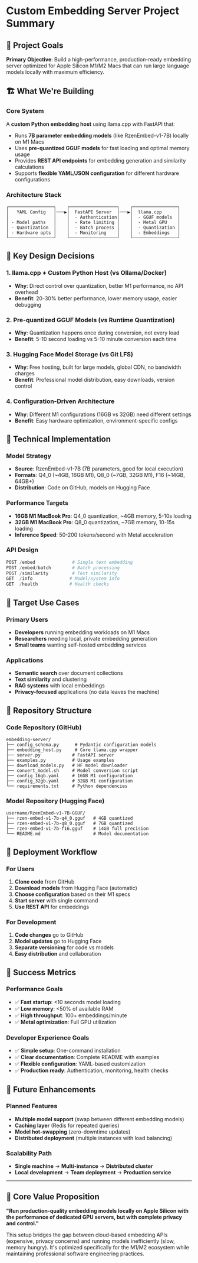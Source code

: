 # Custom Embedding Server Project Summary

## 🎯 Project Goals

**Primary Objective**: Build a high-performance, production-ready embedding server optimized for Apple Silicon M1/M2 Macs that can run large language models locally with maximum efficiency.

## 🏗️ What We're Building

### Core System
A **custom Python embedding host** using llama.cpp with FastAPI that:
- Runs **7B parameter embedding models** (like RzenEmbed-v1-7B) locally on M1 Macs
- Uses **pre-quantized GGUF models** for fast loading and optimal memory usage
- Provides **REST API endpoints** for embedding generation and similarity calculations
- Supports **flexible YAML/JSON configuration** for different hardware configurations

### Architecture Stack
```
┌─────────────────┐    ┌──────────────────┐    ┌─────────────────┐
│   YAML Config   │───▶│  FastAPI Server  │───▶│  llama.cpp      │
│                 │    │  - Authentication│    │  - GGUF models  │
│ - Model paths   │    │  - Rate limiting │    │  - Metal GPU    │
│ - Quantization  │    │  - Batch process │    │  - Quantization │
│ - Hardware opts │    │  - Monitoring    │    │  - Embeddings   │
└─────────────────┘    └──────────────────┘    └─────────────────┘
```

## 🎯 Key Design Decisions

### 1. **llama.cpp + Custom Python Host** (vs Ollama/Docker)
- **Why**: Direct control over quantization, better M1 performance, no API overhead
- **Benefit**: 20-30% better performance, lower memory usage, easier debugging

### 2. **Pre-quantized GGUF Models** (vs Runtime Quantization)
- **Why**: Quantization happens once during conversion, not every load
- **Benefit**: 5-10 second loading vs 5-10 minute conversion each time

### 3. **Hugging Face Model Storage** (vs Git LFS)
- **Why**: Free hosting, built for large models, global CDN, no bandwidth charges
- **Benefit**: Professional model distribution, easy downloads, version control

### 4. **Configuration-Driven Architecture**
- **Why**: Different M1 configurations (16GB vs 32GB) need different settings
- **Benefit**: Easy hardware optimization, environment-specific configs

## 🔧 Technical Implementation

### Model Strategy
- **Source**: RzenEmbed-v1-7B (7B parameters, good for local execution)
- **Formats**: Q4_0 (~4GB, 16GB M1), Q8_0 (~7GB, 32GB M1), F16 (~14GB, 64GB+)
- **Distribution**: Code on GitHub, models on Hugging Face

### Performance Targets
- **16GB M1 MacBook Pro**: Q4_0 quantization, ~4GB memory, 5-10s loading
- **32GB M1 MacBook Pro**: Q8_0 quantization, ~7GB memory, 10-15s loading
- **Inference Speed**: 50-200 tokens/second with Metal acceleration

### API Design
```python
POST /embed              # Single text embedding
POST /embed/batch        # Batch processing
POST /similarity         # Text similarity
GET  /info              # Model/system info
GET  /health            # Health checks
```

## 🎯 Target Use Cases

### Primary Users
- **Developers** running embedding workloads on M1 Macs
- **Researchers** needing local, private embedding generation
- **Small teams** wanting self-hosted embedding services

### Applications
- **Semantic search** over document collections
- **Text similarity** and clustering
- **RAG systems** with local embeddings
- **Privacy-focused** applications (no data leaves the machine)

## 📁 Repository Structure

### Code Repository (GitHub)
```
embedding-server/
├── config_schema.py      # Pydantic configuration models
├── embedding_host.py     # Core llama.cpp wrapper
├── server.py            # FastAPI server
├── examples.py          # Usage examples
├── download_models.py   # HF model downloader
├── convert_model.sh     # Model conversion script
├── config_16gb.yaml     # 16GB M1 configuration
├── config_32gb.yaml     # 32GB M1 configuration
└── requirements.txt     # Python dependencies
```

### Model Repository (Hugging Face)
```
username/RzenEmbed-v1-7B-GGUF/
├── rzen-embed-v1-7b-q4_0.gguf   # 4GB quantized
├── rzen-embed-v1-7b-q8_0.gguf   # 7GB quantized  
├── rzen-embed-v1-7b-f16.gguf    # 14GB full precision
└── README.md                    # Model documentation
```

## 🚀 Deployment Workflow

### For Users
1. **Clone code** from GitHub
2. **Download models** from Hugging Face (automatic)
3. **Choose configuration** based on their M1 specs
4. **Start server** with single command
5. **Use REST API** for embeddings

### For Development
1. **Code changes** go to GitHub
2. **Model updates** go to Hugging Face  
3. **Separate versioning** for code vs models
4. **Easy distribution** and collaboration

## 🎯 Success Metrics

### Performance Goals
- ✅ **Fast startup**: <10 seconds model loading
- ✅ **Low memory**: <50% of available RAM
- ✅ **High throughput**: 100+ embeddings/minute
- ✅ **Metal optimization**: Full GPU utilization

### Developer Experience Goals
- ✅ **Simple setup**: One-command installation
- ✅ **Clear documentation**: Complete README with examples
- ✅ **Flexible configuration**: YAML-based customization
- ✅ **Production ready**: Authentication, monitoring, health checks

## 🔮 Future Enhancements

### Planned Features
- **Multiple model support** (swap between different embedding models)
- **Caching layer** (Redis for repeated queries)
- **Model hot-swapping** (zero-downtime updates)
- **Distributed deployment** (multiple instances with load balancing)

### Scalability Path
- **Single machine** → **Multi-instance** → **Distributed cluster**
- **Local development** → **Team deployment** → **Production service**

---

## 🎯 Core Value Proposition

**"Run production-quality embedding models locally on Apple Silicon with the performance of dedicated GPU servers, but with complete privacy and control."**

This setup bridges the gap between cloud-based embedding APIs (expensive, privacy concerns) and running models inefficiently (slow, memory hungry). It's optimized specifically for the M1/M2 ecosystem while maintaining professional software engineering practices.
